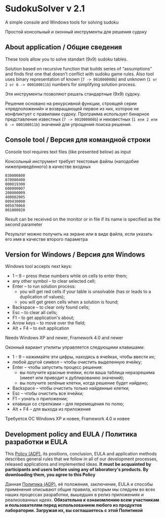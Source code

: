 ﻿# SudokuSolver v 2.1

A simple console and Windows tools for solving sudoku

Простой консольный и оконный инструменты для решения судоку



## About application / Общие сведения

These tools allow you to solve standart (9x9) sudoku tables.

Solution based on recursive function that builds series of “assumptions”
and finds first one that doesn't conflict with sudoku game rules. Also
tool uses binary representation of known (```7 -> 001000000b```) and unknown
(```1 or 2 or 6 -> 000100011b```) numbers for simplifying solution process.

Эти инструменты позволяют решать стандартные (9x9) судоку.

Решение основано на рекурсивной функции, строящей серии «предположений»
и возвращающей первое из них, которое не конфликтует с правилами судоку.
Программа использует бинарное представление известных (```7 -> 001000000b```)
и неизвестных (```1 или 2 или 6 -> 000100011b```) значений для упрощения
поиска решения.



## Console tool / Версия для командной строки

Console tool requires text files (like presented below) as input

Консольный инструмент требует текстовые файлы (наподобие нижеприведённого) в качестве входных

```
030000800
070080400
000019300
600800007
200000009
400002005
009430000
005070060
001000020
```

Result can be received on the monitor or in file if its name is specified as the second parameter

Результат можно получить на экране или в виде файла, если указать его имя в качестве второго параметра



## Version for Windows / Версия для Windows

Windows tool accepts next keys:
- 1 – 9 – press these numbers while on cells to enter them;
- any other symbol – to clear selected cell;
- Enter – to run solution process:
    - you will get red cells if your table is unsolvable (has or leads to a duplication of values);
    - you will get green cells when a solution is found;
- Backspace – to clear only found cells;
- Esc – to clear all cells;
- F1 – to get application's about;
- Arrow keys – to move over the field;
- Alt + F4 – to exit application

Needs Windows XP and newer, Framework 4.0 and newer


Оконный вариант утилиты управляется следующими клавишами:
- 1 - 9 – нажимайте эти цифры, находясь в ячейках, чтобы ввести их;
- любой другой символ – чтобы очистить выделенную ячейку;
- Enter – чтобы запустить процесс решения:
    - вы получите красные ячейки, если ваша таблица неразрешима (имеет или приводит к дублированию значений);
    - вы получите зелёные клетки, когда решение будет найдено;
- Backspace – чтобы очистить только найденные клетки;
- Esc – чтобы очистить все ячейки;
- F1 – узнать о приложении;
- клавиши со стрелками – для перемещения по полю;
- Alt + F4 – для выхода из приложения

Требуется ОС Windows XP и новее, Framework 4.0 и новее



## Development policy and EULA / Политика разработки и EULA

This [Policy (ADP)](https://vk.com/@rdaaow_fupl-adp), its positions, conclusion, EULA and application methods
describes general rules that we follow in all of our development processes, released applications and implemented
ideas.
**It must be acquainted by participants and users before using any of laboratory's products.
By downloading them, you agree to this Policy**

Данная [Политика (ADP)](https://vk.com/@rdaaow_fupl-adp), её положения, заключение, EULA и способы применения
описывают общие правила, которым мы следуем во всех наших процессах разработки, вышедших в релиз приложениях
и реализованных идеях.
**Обязательна к ознакомлению всем участникам и пользователям перед использованием любого из продуктов лаборатории.
Загружая их, вы соглашаетесь с этой Политикой**
